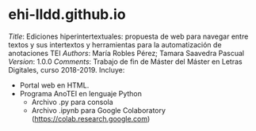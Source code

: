 # ehi-lldd.github.io
*Title*: Ediciones hiperintertextuales: propuesta de web para navegar entre textos y sus intertextos y herramientas para la automatización de anotaciones TEI
*Authors*: María Robles Pérez; Tamara Saavedra Pascual
*Version*: 1.0.0
*Comments*: Trabajo de fin de Máster del Máster en Letras Digitales, curso 2018-2019. Incluye:
  - Portal web en HTML.
  - Programa AnoTEI en lenguaje Python
    * Archivo .py para consola 
    * Archivo .ipynb para Google Colaboratory (https://colab.research.google.com)
